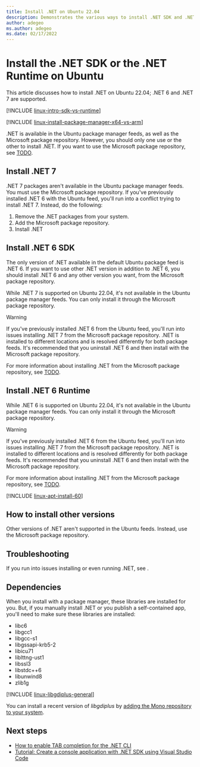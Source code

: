 ```yaml
---
title: Install .NET on Ubuntu 22.04
description: Demonstrates the various ways to install .NET SDK and .NET Runtime on Ubuntu 22.04.
author: adegeo
ms.author: adegeo
ms.date: 02/17/2022
---
```


# Install the .NET SDK or the .NET Runtime on Ubuntu

This article discusses how to install .NET on Ubuntu 22.04; .NET 6 and .NET 7 are supported.

[!INCLUDE [linux-intro-sdk-vs-runtime](includes/linux-intro-sdk-vs-runtime.md)]

[!INCLUDE [linux-install-package-manager-x64-vs-arm](includes/linux-install-package-manager-x64-vs-arm.md)]

.NET is available in the Ubuntu package manager feeds, as well as the Microsoft package repository. However, you should only one use or the other to install .NET. If you want to use the Microsoft package repository, see [TODO]().

## Install .NET 7

.NET 7 packages aren't available in the Ubuntu package manager feeds. You must use the Microsoft package repository. If you've previously installed .NET 6 with the Ubuntu feed, you'll run into a conflict trying to install .NET 7. Instead, do the following:

01. Remove the .NET packages from your system.
01. Add the Microsoft package repository.
01. Install .NET

## Install .NET 6 SDK

The only version of .NET available in the default Ubuntu package feed is .NET 6. If you want to use other .NET version in addition to .NET 6, you should install .NET 6 and any other version you want, from the Microsoft package repository.

While .NET 7 is supported on Ubuntu 22.04, it's not available in the Ubuntu package manager feeds. You can only install it through the Microsoft package repository.

> [!WARNING]
> If you've previously installed .NET 6 from the Ubuntu feed, you'll run into issues installing .NET 7 from the Microsoft package repository. .NET is installed to different locations and is resolved differently for both package feeds. It's recommended that you uninstall .NET 6 and then install with the Microsoft package repository.

For more information about installing .NET from the Microsoft package repository, see [TODO]().

## Install .NET 6 Runtime

While .NET 6 is supported on Ubuntu 22.04, it's not available in the Ubuntu package manager feeds. You can only install it through the Microsoft package repository.

> [!WARNING]
> If you've previously installed .NET 6 from the Ubuntu feed, you'll run into issues installing .NET 7 from the Microsoft package repository. .NET is installed to different locations and is resolved differently for both package feeds. It's recommended that you uninstall .NET 6 and then install with the Microsoft package repository.

For more information about installing .NET from the Microsoft package repository, see [TODO]().

[!INCLUDE [linux-apt-install-60](includes/linux-install-60-apt.md)]

## How to install other versions

Other versions of .NET aren't supported in the Ubuntu feeds. Instead, use the Microsoft package repository.

## Troubleshooting

If you run into issues installing or even running .NET, see []().

## Dependencies

When you install with a package manager, these libraries are installed for you. But, if you manually install .NET or you publish a self-contained app, you'll need to make sure these libraries are installed:

- libc6
- libgcc1
- libgcc-s1
- libgssapi-krb5-2
- libicu71
- liblttng-ust1
- libssl3
- libstdc++6
- libunwind8
- zlib1g

[!INCLUDE [linux-libgdiplus-general](includes/linux-libgdiplus-general.md)]

You can install a recent version of *libgdiplus* by [adding the Mono repository to your system](https://www.mono-project.com/download/stable/#download-lin-ubuntu).

## Next steps

- [How to enable TAB completion for the .NET CLI](../tools/enable-tab-autocomplete.md)
- [Tutorial: Create a console application with .NET SDK using Visual Studio Code](../tutorials/with-visual-studio-code.md)
